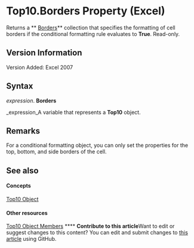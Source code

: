 
# Top10.Borders Property (Excel)

Returns a  ** [Borders](adb6efd6-73b6-e620-e9be-f4a42bc52ae8.md)** collection that specifies the formatting of cell borders if the conditional formatting rule evaluates to **True**. Read-only.


## Version Information

Version Added: Excel 2007 


## Syntax

 _expression_. **Borders**

 _expression_A variable that represents a  **Top10** object.


## Remarks

For a conditional formatting object, you can only set the properties for the top, bottom, and side borders of the cell.


## See also


#### Concepts


 [Top10 Object](b94f4a4f-564c-d751-2b43-4b9482e048cc.md)
#### Other resources


 [Top10 Object Members](ee94e347-b55a-d7b3-ab2f-26c5698b15cf.md)
****   **Contribute to this article**Want to edit or suggest changes to this content? You can edit and submit changes to  [this article](https://github.com/jhershey00/VBA_Excel_Test/OpenXMLCon/articles/428953d4-b481-dd8a-0aff-a9fb754b935c.md) using GitHub.

